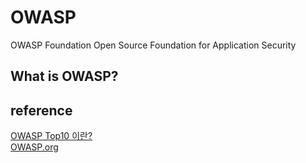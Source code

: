 # OWASP 

OWASP Foundation Open Source Foundation for Application Security  

## What is OWASP?

## reference 

[OWASP Top10 이란?](https://haruhiism.tistory.com/110)  
[OWASP.org](https://owasp.org/www-project-top-ten/2017/)  

